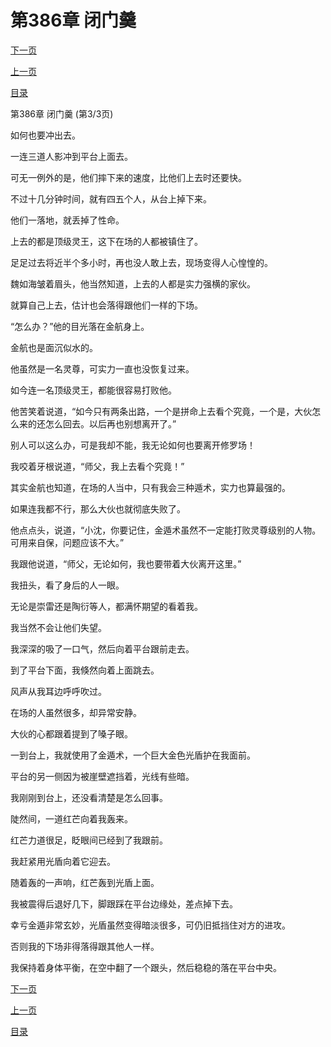 <h1>第386章   闭门羹</h1>
            <div><p><a href="./1158_%E7%AC%AC387%E7%AB%A0_%E6%AD%BB%E7%A3%95.md">下一页</a></p><p><a href="./1156_%E7%AC%AC386%E7%AB%A0_%E9%97%AD%E9%97%A8%E7%BE%B9.md">上一页</a></p><p><a href="../">目录</a></p></div>
            <div><p>第386章   闭门羹 (第3/3页)</p><p>如何也要冲出去。</p><p>一连三道人影冲到平台上面去。</p><p>可无一例外的是，他们摔下来的速度，比他们上去时还要快。</p><p>不过十几分钟时间，就有四五个人，从台上掉下来。</p><p>他们一落地，就丢掉了性命。</p><p>上去的都是顶级灵王，这下在场的人都被镇住了。</p><p>足足过去将近半个多小时，再也没人敢上去，现场变得人心惶惶的。</p><p>魏如海皱着眉头，他当然知道，上去的人都是实力强横的家伙。</p><p>就算自己上去，估计也会落得跟他们一样的下场。</p><p>“怎么办？”他的目光落在金航身上。</p><p>金航也是面沉似水的。</p><p>他虽然是一名灵尊，可实力一直也没恢复过来。</p><p>如今连一名顶级灵王，都能很容易打败他。</p><p>他苦笑着说道，“如今只有两条出路，一个是拼命上去看个究竟，一个是，大伙怎么来的还怎么回去。以后再也别想离开了。”</p><p>别人可以这么办，可是我却不能，我无论如何也要离开修罗场！</p><p>我咬着牙根说道，“师父，我上去看个究竟！”</p><p>其实金航也知道，在场的人当中，只有我会三种遁术，实力也算最强的。</p><p>如果连我都不行，那么大伙也就彻底失败了。</p><p>他点点头，说道，“小沈，你要记住，金遁术虽然不一定能打败灵尊级别的人物。可用来自保，问题应该不大。”</p><p>我跟他说道，“师父，无论如何，我也要带着大伙离开这里。”</p><p>我扭头，看了身后的人一眼。</p><p>无论是崇雷还是陶衍等人，都满怀期望的看着我。</p><p>我当然不会让他们失望。</p><p>我深深的吸了一口气，然后向着平台跟前走去。</p><p>到了平台下面，我倏然向着上面跳去。</p><p>风声从我耳边呼呼吹过。</p><p>在场的人虽然很多，却异常安静。</p><p>大伙的心都跟着提到了嗓子眼。</p><p>一到台上，我就使用了金遁术，一个巨大金色光盾护在我面前。</p><p>平台的另一侧因为被崖壁遮挡着，光线有些暗。</p><p>我刚刚到台上，还没看清楚是怎么回事。</p><p>陡然间，一道红芒向着我轰来。</p><p>红芒力道很足，眨眼间已经到了我跟前。</p><p>我赶紧用光盾向着它迎去。</p><p>随着轰的一声响，红芒轰到光盾上面。</p><p>我被震得后退好几下，脚跟踩在平台边缘处，差点掉下去。</p><p>幸亏金遁非常玄妙，光盾虽然变得暗淡很多，可仍旧抵挡住对方的进攻。</p><p>否则我的下场非得落得跟其他人一样。</p><p>我保持着身体平衡，在空中翻了一个跟头，然后稳稳的落在平台中央。</p></div>
            <div><p><a href="./1158_%E7%AC%AC387%E7%AB%A0_%E6%AD%BB%E7%A3%95.md">下一页</a></p><p><a href="./1156_%E7%AC%AC386%E7%AB%A0_%E9%97%AD%E9%97%A8%E7%BE%B9.md">上一页</a></p><p><a href="../">目录</a></p></div>
